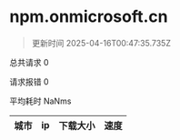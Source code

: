 
  # npm.onmicrosoft.cn

  > 更新时间 2025-04-16T00:47:35.735Z
  
  总共请求 0

  请求报错 0

  平均耗时 NaNms

|城市|ip|下载大小|速度|
|-----|----------|---|---|

  
